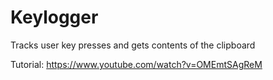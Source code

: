 # Keylogger
Tracks user key presses and gets contents of the clipboard



Tutorial: https://www.youtube.com/watch?v=OMEmtSAgReM
